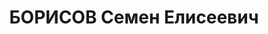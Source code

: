 ---
title: БОРИСОВ Семен Елисеевич
description: '1906 г.р., русский, член ВКП(б), воентехник 1 ранга, нач. самолетного
  цеха 134 авиапарка 134 авиабригады СибВО.

  Арестован 16.07.1937.

  ВКВС - 30.10.1937, ВМН. Расстрелян 30.10.1937, Новосибирск'
---